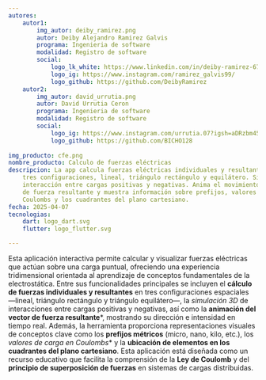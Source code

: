 ```yaml
---
autores:
    autor1:
        img_autor: deiby_ramirez.png
        autor: Deiby Alejandro Ramirez Galvis
        programa: Ingenieria de software
        modalidad: Registro de software
        social:
            logo_lk_white: https://www.linkedin.com/in/deiby-ramirez-67a273255/
            logo_ig: https://www.instagram.com/ramirez_galvis99/
            logo_github: https://github.com/DeibyRamirez
    autor2:
        img_autor: david_urrutia.png
        autor: David Urrutia Ceron
        programa: Ingenieria de software
        modalidad: Registro de software
        social:
            logo_ig: https://www.instagram.com/urrutia.07?igsh=aDRzbm45ejcwNmsw
            logo_github: https://github.com/BICHO128
            
img_producto: cfe.png
nombre_producto: Calculo de fuerzas eléctricas
descripcion: La app calcula fuerzas eléctricas individuales y resultantes sobre una carga en
    tres configuraciones, lineal, triángulo rectángulo y equilátero. Simula en 3D la
    interacción entre cargas positivas y negativas. Anima el movimiento del vector
    de fuerza resultante y muestra información sobre prefijos, valores en
    Coulombs y los cuadrantes del plano cartesiano.
fecha: 2025-04-07
tecnologias:
    dart: logo_dart.svg
    flutter: logo_flutter.svg

---
```

Esta aplicación interactiva permite calcular y visualizar fuerzas eléctricas que actúan sobre una carga puntual, ofreciendo una experiencia tridimensional orientada al aprendizaje de conceptos fundamentales de la electrostática. Entre sus funcionalidades principales se incluyen el **cálculo de fuerzas individuales y resultantes** en tres configuraciones espaciales —lineal, triángulo rectángulo y triángulo equilátero—, la *simulación 3D* de interacciones entre cargas positivas y negativas, así como la **animación del vector de fuerza resultante***, mostrando su dirección e intensidad en tiempo real. Además, la herramienta proporciona representaciones visuales de conceptos clave como los **prefijos métricos** (micro, nano, kilo, etc.), los *valores de carga en Coulombs** y la **ubicación de elementos en los cuadrantes del plano cartesiano**. Esta aplicación está diseñada como un recurso educativo que facilita la comprensión de la **Ley de Coulomb** y del **principio de superposición de fuerzas** en sistemas de cargas distribuidas.


